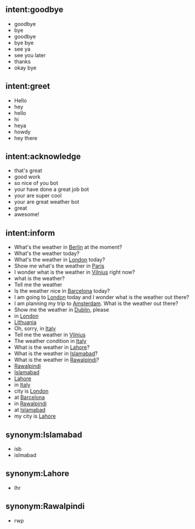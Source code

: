 ## intent:goodbye
- goodbye
- bye
- goodbye
- bye bye
- see ya
- see you later
- thanks
- okay bye

## intent:greet
- Hello
- hey
- hello
- hi
- heya
- howdy
- hey there

## intent:acknowledge
- that's great
- good work
- so nice of you bot
- your have done a great job bot
- your are super cool
- your are great weather bot
- great
- awesome!


## intent:inform
- What's the weather in [Berlin](location) at the moment?
- What's the weather today?
- What's the weather in [London](location) today?
- Show me what's the weather in [Paris](location)
- I wonder what is the weather in [Vilnius](location) right now?
- what is the weather?
- Tell me the weather
- Is the weather nice in [Barcelona](location) today?
- I am going to [London](location) today and I wonder what is the weather out there?
- I am planning my trip to [Amsterdam](location). What is the weather out there?
- Show me the weather in [Dublin](location), please
- in [London](location)
- [Lithuania](location)
- Oh, sorry, in [Italy](location)
- Tell me the weather in [Vilnius](location)
- The weather condition in [Italy](location)
- What is the weather in [Lahore](location)?
- What is the weather in [Islamabad](location)?
- What is the weather in [Rawalpindi](location)?
- [Rawalpindi](location)
- [Islamabad](location)
- [Lahore](location)
- in [Italy](location)
- city is [London](location)
- at [Barcelona](location)
- in [Rawalpindi](location)
- at [Islamabad](location)
- my city is [Lahore](location)

## synonym:Islamabad
- isb
- islmabad

## synonym:Lahore
- lhr

## synonym:Rawalpindi
- rwp